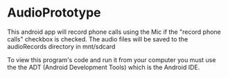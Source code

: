 AudioPrototype
==============

This android app will record phone calls using the Mic if the "record phone calls" checkbox is checked.
The audio files will be saved to the audioRecords directory in mnt/sdcard

To view this program's code and run it from your computer you must use the the ADT (Android Development Tools)
which is the Android IDE.
